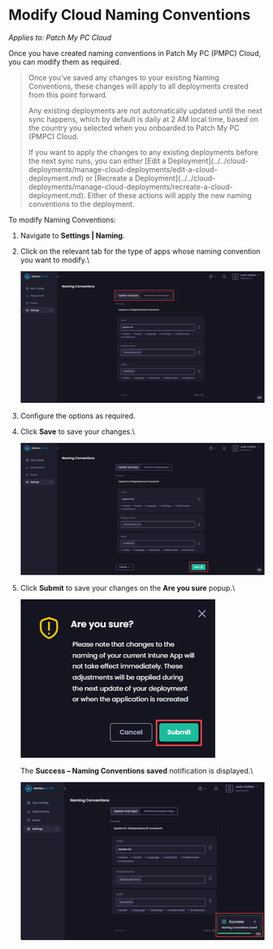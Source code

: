 # Modify Cloud Naming Conventions

_Applies to: Patch My PC Cloud_

Once you have created naming conventions in Patch My PC (PMPC) Cloud, you can modify them as required.

<blockquote class="wp-block-quote is-important">
<p>Once you’ve saved any changes to your existing Naming Conventions, these changes will apply to all deployments created from this point forward.</p>
<p>Any existing deployments are not automatically updated until the next sync happens, which by default is daily at 2 AM local time, based on the country you selected when you onboarded to Patch My PC (PMPC) Cloud.</p>
<p>If you want to apply the changes to any existing deployments before the next sync runs, you can either [Edit a Deployment](../../cloud-deployments/manage-cloud-deployments/edit-a-cloud-deployment.md) or [Recreate a Deployment](../../cloud-deployments/manage-cloud-deployments/recreate-a-cloud-deployment.md). Either of these actions will apply the new naming conventions to the deployment.</p>
</blockquote>

To modify Naming Conventions:

1. Navigate to **Settings | Naming**.
2.  Click on the relevant tab for the type of apps whose naming convention you want to modify.\


    ![Clicking the relevant tab for the type of app to configure](/_images/image-(662).png "Clicking the relevant tab for the type of app to configure")


3. Configure the options as required.
4.  Click **Save** to save your changes.\


    ![Clicking "Save" to save your changes](/_images/image-(663).png "Clicking “Save” to save your changes")


5.  Click **Submit** to save your changes on the **Are you sure** popup.\


    ![Clicking "Submit" on the "Are you sure?" popup](/_images/image-(664).png "Clicking “Submit” on the “Are you sure?” popup")

    The **Success – Naming Conventions saved** notification is displayed.\


    !["Success – Naming Conventions saved" notification](/_images/image-(1777).png "&#x22;Success – Naming Conventions saved&#x22; notification")